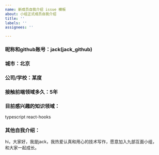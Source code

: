 ```yaml
---
name: 新成员自我介绍 issue 模板
about: 小组正式成员自我介绍
title: ''
labels: ''
assignees: ''

---
```


### 昵称和github账号：jack(jack_github)

### 城市：北京

### 公司/学校：某度

### 接触前端领域多久：5年

### 目前感兴趣的知识领域：

typescript react-hooks

### 其他自我介绍：

hi，大家好，我是jack，我热爱认真和用心的技术写作，愿意加入九部互面小组，和大家一起成长。
